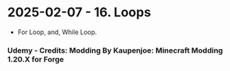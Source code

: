 # 2025-02-07 - 16. Loops
* For Loop, and, While Loop.

### Udemy - Credits: Modding By Kaupenjoe: Minecraft Modding 1.20.X for Forge
